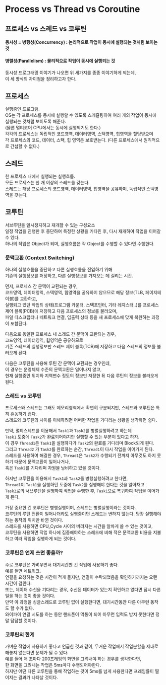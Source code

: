 # Process vs Thread vs Coroutine
## 프로세스 vs 스레드 vs 코루틴

#### 동시성 = 병행성(Concurrency) : 논리적으로 작업이 동시에 실행되는 것처럼 보이는 것
#### 병렬성(Parallelism) : 물리적으로 작업이 동시에 실행되는 것

동시성 프로그래밍 이야기가 나오면 위 세가지를 종종 이야기하게 되는데, <br/>
이 세 방식의 차이점을 정리하고자 한다.

## 프로세스
실행중인 프로그램. <br/>
OS는 각 프로세스를 동시에 실행할 수 있도록 스케쥴링하여 여러 개의 작업이 동시에 실행되는 것처럼 보이도록 해준다.<br/>
(물론 멀티코어 CPU에서는 동시에 실행되기도 한다.) <br/>
각각의 프로세스는 독립적인 코드영역, 데이터영역, 스택영역, 힙영역을 할당받으며 <br/>
각 프로세스의 코드, 데이터, 스택, 힙 영역은 보호받는다. (다른 프로세스에서 원칙적으로 간섭할 수 없다.)

## 스레드
한 프로세스 내에서 실행되는 실행흐름. <br/>
모든 프로세스는 한 개 이상의 스레드를 갖는다. <br/>
스레드는 해당 프로세스의 코드영역, 데이터영역, 힙영역을 공유하며, 독립적인 스택영역을 갖는다.

## 코루틴
서브루틴을 일시정지하고 재개할 수 있는 구성요소 <br/>
일정 작업을 진행한 후 중단하여 특정한 상황을 기다린 후, 다시 재개하여 작업을 이어갈 수 있다. <br/>
하나의 작업은 Object가 되며, 실행흐름은 각 Object를 수행할 수 있다면 수행한다.

### 문맥교환 (Context Switching)
하나의 실행흐름을 중단하고 다른 실행흐름을 진입하기 위해 <br/>
기존의 실행정보를 저장하고, 다른 실행정보를 가져오는 데 걸리는 시간. <br/>

먼저, 프로세스 간 문맥이 교환되는 경우, <br/>
코드영역, 데이터영역, 스택영역, 힙영역을 공유하지 않으므로 해당 정보(TLB, 페이지테이블)를 교환하고, <br/>
실행되고 있던 작업의 상태(프로그램 카운터, 스택포인터, 기타 레지스터..)를 프로세스 제어 블록(PCB)에 저장하고 다음 프로세스의 정보를 불러오며, <br/>
파일 디스크립터나 네트워크 연결, 입출력 상태 등을 새 프로세스에 맞게 복원하는 과정이 포함된다.

다음으로 동일한 프로세스 내 스레드 간 문맥이 교환되는 경우, <br/>
코드영역, 데이터영역, 힙영역은 공유하므로<br/>
기존 스레드의 실행정보만 스레드 제어 블록(TCB)에 저장하고 다음 스레드의 정보를 불러오게 된다.

다음은 코루틴을 사용해 루틴 간 문맥이 교환되는 경우인데, <br/>
이 경우는 운영체제 수준의 문맥교환은 일어나지 않고,<br/>
현재 실행중인 위치와 지역변수 정도의 정보만 저장한 뒤 다음 루틴의 정보를 불러오게 된다.

### 스레드 vs 코루틴
프로세스와 스레드는 그래도 메모리영역에서 확연히 구분되지만, 스레드와 코루틴은 특히 혼동하기 쉽다. <br/>
스레드와 코루틴의 차이를 이해하려면 어떠한 작업을 기다리는 상황을 생각하면 쉽다. <br/>

만약, 멀티스레드를 이용해서 ```Task1```과 ```Task2```를 병렬실행하려고 하는데<br/>
```Task1``` 도중에 ```Task2```가 완료되어야지만 실행할 수 있는 부분이 있다고 하자. <br/>
이 경우 ```Thread1```은 ```Task1```을 실행하다가 ```Task2```의 완료를 기다리며 Block되게 된다. <br/>
그리고 ```Thread2``` 가 ```Task2```를 완료하는 순간, ```Thread1```이 다시 작업을 이어가게 된다. <br/>
스레드를 사용하여 해결한 경우, ```Thread1```은 ```Task2```가 수행되기 전까지 아무것도 하지 못하기 때문에 문맥교환이 일어나거나,<br/>
혹은 ```Task2```를 기다리며 자원을 낭비하고 있을 것이다.

하지만 코루틴을 이용해서 ```Task1```과 ```Task2```를 병행실행하려고 한다면,<br/>
```Thread1```이 ```Task1```을 실행하던 도중에 ```Task2```를 실행해야 한다는 것을 알아채고<br/>
```Task2```로의 서브루틴을 실행하여 작업을 수행한 후, ```Task1```으로 복귀하여 작업을 이어가게 된다.

가장 중요한 건 코루틴은 병행실행이며, 스레드는 병렬실행이라는 것이다. <br/>
코루틴의 루틴 전환이 일어나더라도 실행중이던 스레드는 변하지 않는다. 당장 실행해야하는 동작의 위치만 바뀐 것이다. <br/>
스레드를 사용하면 CPU_Cycle 사이의 버려지는 시간을 알차게 쓸 수 있는 것이고, <br/>
코루틴을 사용하면 작업 하나에 집중해야하는 스레드에 비해 적은 문맥교환 비용을 지불하고 여러 작업을 실행하게 되는 것이다.

### 코루틴은 언제 쓰면 좋을까?
주로 코루틴은 가벼우면서 대기시간만 긴 작업에 사용하기 좋다. <br/>
예를 들면 네트워크. <br/>
연결을 요청하는 것은 시간이 적게 들지만, 연결이 수락되었음을 확인하기까지는 오랜 시간이 걸린다. <br/>
또는, 데이터 수신을 기다리는 경우, 수신된 데이터가 있는지 확인하고 없다면 잠시 다른 일을 하는 것이 좋을 것이다. <br/>
만약 이 과정을 싱글스레드로 코루틴 없이 실행한다면, 대기시간동안 다른 아무런 동작도 할 수가 없다. <br/>
와이파이 연결 시도를 하는 동안 핸드폰이 먹통이 되어 아무런 입력도 받지 못한다면 정말 답답할 것이다.

### 코루틴의 한계
가벼운 작업에 사용하기 좋다고 언급한 것과 같이, 무거운 작업에서 작업분할을 제대로 해놓지 않는다면 문제가 될 수 있다. <br/>
예를 들어 매 초마다 200프레임의 화면을 그려내야 하는 경우를 생각한다면, <br/>
한 화면을 그려내는 작업은 5ms마다 수행되어야한다. <br/>
하지만 어떤 다른 코루틴을 통해 작업하는 것이 5ms를 넘게 사용한다면 프레임률이 떨어지는 결과가 나타날 것이다.
